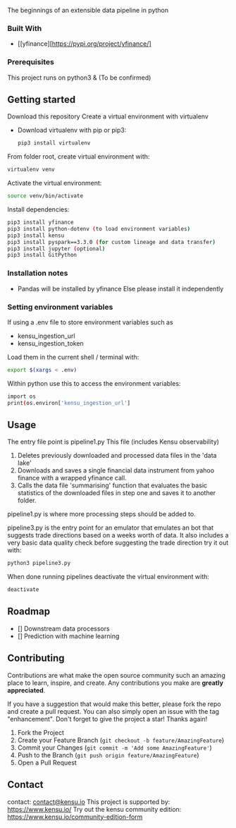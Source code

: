 The beginnings of an extensible data pipeline in python

### Built With

- [[yfinance][https://pypi.org/project/yfinance/]

### Prerequisites

This project runs on python3 & (To be confirmed)

## Getting started

Download this repository
Create a virtual environment with virtualenv

- Download virtualenv with pip or pip3:
  ```sh
  pip3 install virtualenv
  ```

From folder root, create virtual environment with:

```sh
virtualenv venv
```

Activate the virtual environment:

```sh
source venv/bin/activate
```

Install dependencies:

```sh
pip3 install yfinance
pip3 install python-dotenv (to load environment variables)
pip3 install kensu
pip3 install pyspark==3.3.0 (for custom lineage and data transfer)
pip3 install jupyter (optional)
pip3 install GitPython
```

### Installation notes

- Pandas will be installed by yfinance
  Else please install it independently

### Setting environment variables

If using a .env file to store environment variables such as

- kensu_ingestion_url
- kensu_ingestion_token

Load them in the current shell / terminal with:

```sh
export $(xargs < .env)
```

Within python use this to access the environment variables:

```sh
import os
print(os.environ['kensu_ingestion_url']
```

## Usage

The entry file point is pipeline1.py
This file (includes Kensu observability)

1. Deletes previously downloaded and processed data files in the 'data lake'
2. Downloads and saves a single financial data instrument from yahoo finance with a wrapped yfinance call.
3. Calls the data file 'summarising' function that evaluates the basic statistics of the downloaded files in step one and saves it to another folder.

pipeline1.py is where more processing steps should be added to.

pipeline3.py is the entry point for an emulator that emulates an bot that suggests trade directions based on a weeks worth of data.
It also includes a very basic data quality check before suggesting the trade direction
try it out with:

```sh
python3 pipeline3.py
```

When done running pipelines deactivate the virtual environment with:

```sh
deactivate
```

## Roadmap

- [] Downstream data processors
- [] Prediction with machine learning

## Contributing

Contributions are what make the open source community such an amazing place to learn, inspire, and create. Any contributions you make are **greatly appreciated**.

If you have a suggestion that would make this better, please fork the repo and create a pull request. You can also simply open an issue with the tag "enhancement".
Don't forget to give the project a star! Thanks again!

1. Fork the Project
2. Create your Feature Branch (`git checkout -b feature/AmazingFeature`)
3. Commit your Changes (`git commit -m 'Add some AmazingFeature'`)
4. Push to the Branch (`git push origin feature/AmazingFeature`)
5. Open a Pull Request

## Contact

contact: contact@kensu.io
This project is supported by: https://www.kensu.io/
Try out the kensu community edition: https://www.kensu.io/community-edition-form
